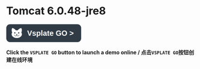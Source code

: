 # Tomcat 6.0.48-jre8

<a href="https://www.vsplate.com/?docker-compose=https://github.com/vsplate/dcenvs/tomcat/6.0.48-jre8"><img alt="VSPLATE GO" src="https://raw.githubusercontent.com/vsplate/images/master/vsgo_btn.png" width="200px"></a>

**Click the `VSPLATE GO` button to launch a demo online / 点击`VSPLATE GO`按钮创建在线环境**